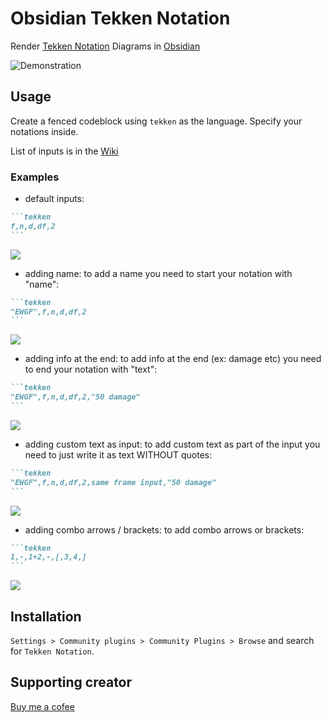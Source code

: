# Obsidian Tekken Notation

Render [Tekken Notation](https://tekken.fandom.com/wiki/Move_Terminology) Diagrams in [Obsidian](https://obsidian.md)

![Demonstration](https://i.imgur.com/hCePE7w.gif)

## Usage
Create a fenced codeblock using `tekken` as the language.
Specify your notations inside.

List of inputs is in the [Wiki](https://github.com/OpTi9/obsidian-tekken-notation/wiki)

### Examples

- default inputs:
~~~markdown
```tekken
f,n,d,df,2
```
~~~

![](https://i.imgur.com/OKTceN5.png)

- adding name:
to add a name you need to start your notation with "name":
~~~markdown
```tekken
"EWGF",f,n,d,df,2
```
~~~

![](https://i.imgur.com/gD8dCph.png)

- adding info at the end:
to add info at the end (ex: damage etc) you need to end your notation with "text":
~~~markdown
```tekken
"EWGF",f,n,d,df,2,"50 damage"
```
~~~

![](https://i.imgur.com/eA2l7dh.png)

- adding custom text as input:
to add custom text as part of the input you need to just write it as text WITHOUT quotes:
~~~markdown
```tekken
"EWGF",f,n,d,df,2,same frame input,"50 damage"
```
~~~

![](https://i.imgur.com/mgxpkY3.png)

- adding combo arrows / brackets:
to add combo arrows or brackets:
~~~markdown
```tekken
1,-,1+2,-,[,3,4,]
```
~~~

![](https://i.imgur.com/wfdub4P.png)

## Installation
`Settings > Community plugins > Community Plugins > Browse` and search for `Tekken Notation`.

## Supporting creator
[Buy me a cofee](https://www.buymeacoffee.com/opti9)

